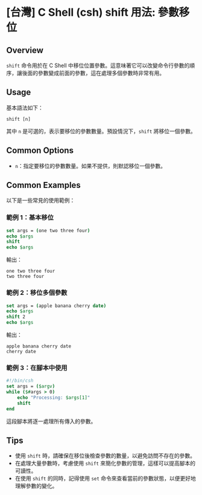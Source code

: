 # [台灣] C Shell (csh) shift 用法: 參數移位

## Overview
`shift` 命令用於在 C Shell 中移位位置參數。這意味著它可以改變命令行參數的順序，讓後面的參數變成前面的參數，這在處理多個參數時非常有用。

## Usage
基本語法如下：
```
shift [n]
```
其中 `n` 是可選的，表示要移位的參數數量。預設情況下，`shift` 將移位一個參數。

## Common Options
- `n`：指定要移位的參數數量。如果不提供，則默認移位一個參數。

## Common Examples
以下是一些常見的使用範例：

### 範例 1：基本移位
```csh
set args = (one two three four)
echo $args
shift
echo $args
```
輸出：
```
one two three four
two three four
```

### 範例 2：移位多個參數
```csh
set args = (apple banana cherry date)
echo $args
shift 2
echo $args
```
輸出：
```
apple banana cherry date
cherry date
```

### 範例 3：在腳本中使用
```csh
#!/bin/csh
set args = ($argv)
while ($#args > 0)
    echo "Processing: $args[1]"
    shift
end
```
這段腳本將逐一處理所有傳入的參數。

## Tips
- 使用 `shift` 時，請確保在移位後檢查參數的數量，以避免訪問不存在的參數。
- 在處理大量參數時，考慮使用 `shift` 來簡化參數的管理，這樣可以提高腳本的可讀性。
- 在使用 `shift` 的同時，記得使用 `set` 命令來查看當前的參數狀態，以便更好地理解參數的變化。